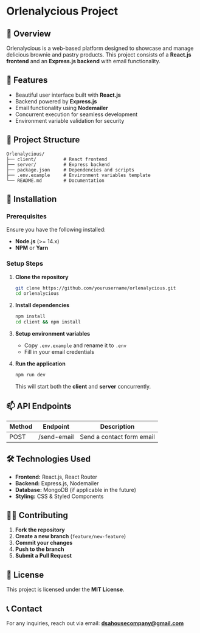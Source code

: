 # Orlenalycious Project

## 📌 Overview
Orlenalycious is a web-based platform designed to showcase and manage delicious brownie and pastry products. This project consists of a **React.js frontend** and an **Express.js backend** with email functionality.

## 🚀 Features
- Beautiful user interface built with **React.js**
- Backend powered by **Express.js**
- Email functionality using **Nodemailer**
- Concurrent execution for seamless development
- Environment variable validation for security

## 📂 Project Structure
```
Orlenalycious/
├── client/          # React frontend
├── server/          # Express backend
├── package.json     # Dependencies and scripts
├── .env.example     # Environment variables template
└── README.md        # Documentation
```

## 🔧 Installation
### Prerequisites
Ensure you have the following installed:
- **Node.js** (>= 14.x)
- **NPM** or **Yarn**

### Setup Steps
1. **Clone the repository**
   ```sh
   git clone https://github.com/yourusername/orlenalycious.git
   cd orlenalycious
   ```
2. **Install dependencies**
   ```sh
   npm install
   cd client && npm install
   ```
3. **Setup environment variables**
   - Copy `.env.example` and rename it to `.env`
   - Fill in your email credentials

4. **Run the application**
   ```sh
   npm run dev
   ```
   This will start both the **client** and **server** concurrently.

## 📫 API Endpoints
| Method | Endpoint      | Description               |
|--------|-------------|---------------------------|
| POST   | /send-email  | Send a contact form email |

## 🛠 Technologies Used
- **Frontend:** React.js, React Router
- **Backend:** Express.js, Nodemailer
- **Database:** MongoDB (if applicable in the future)
- **Styling:** CSS & Styled Components

## 👨‍💻 Contributing
1. **Fork the repository**
2. **Create a new branch** (`feature/new-feature`)
3. **Commit your changes**
4. **Push to the branch**
5. **Submit a Pull Request**

## 📜 License
This project is licensed under the **MIT License**.

## 📞 Contact
For any inquiries, reach out via email: **dsahousecompany@gmail.com**

